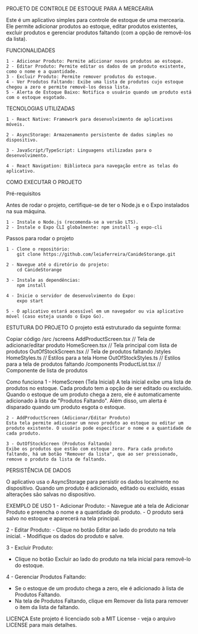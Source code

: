 PROJETO DE CONTROLE DE ESTOQUE PARA A MERCEARIA

Este é um aplicativo simples para controle de estoque de uma mercearia. Ele permite adicionar produtos ao estoque, editar produtos existentes, excluir produtos e gerenciar produtos faltando (com a opção de removê-los da lista).

FUNCIONALIDADES

    1 - Adicionar Produto: Permite adicionar novos produtos ao estoque.
    2 - Editar Produto: Permite editar os dados de um produto existente, como o nome e a quantidade.
    3 - Excluir Produto: Permite remover produtos do estoque.
    4 - Ver Produtos Faltando: Exibe uma lista de produtos cujo estoque chegou a zero e permite removê-los dessa lista.
    5 - Alerta de Estoque Baixo: Notifica o usuário quando um produto está com o estoque esgotado.

TECNOLOGIAS UTILIZADAS

    1 - React Native: Framework para desenvolvimento de aplicativos móveis.

    2 - AsyncStorage: Armazenamento persistente de dados simples no dispositivo.

    3 - JavaScript/TypeScript: Linguagens utilizadas para o desenvolvimento.

    4 - React Navigation: Biblioteca para navegação entre as telas do aplicativo.

COMO EXECUTAR O PROJETO

Pré-requisitos

Antes de rodar o projeto, certifique-se de ter o Node.js e o Expo instalados na sua máquina.

    1 - Instale o Node.js (recomenda-se a versão LTS).
    2 - Instale o Expo CLI globalmente: npm install -g expo-cli

Passos para rodar o projeto

    1 - Clone o repositório:
        git clone https://github.com/leiaferreira/CanideStorange.git

    2 - Navegue até o diretório do projeto:
        cd CanideStorange

    3 - Instale as dependências:
        npm install

    4 - Inicie o servidor de desenvolvimento do Expo:
        expo start

    5 - O aplicativo estará acessível em um navegador ou via aplicativo móvel (caso esteja usando o Expo Go).

ESTUTURA DO PROJETO
O projeto está estruturado da seguinte forma:

Copiar código
/src
/screens
AddProductScreen.tsx // Tela de adicionar/editar produto
HomeScreen.tsx // Tela principal com lista de produtos
OutOfStockScreen.tsx // Tela de produtos faltando
/styles
HomeStyles.ts // Estilos para a tela Home
OutOfStockStyles.ts // Estilos para a tela de produtos faltando
/components
ProductList.tsx // Componente de lista de produtos

Como funciona
1 - HomeScreen (Tela Inicial)
A tela inicial exibe uma lista de produtos no estoque. Cada produto tem a opção de ser editado ou excluído. Quando o estoque de um produto chega a zero, ele é automaticamente adicionado à lista de "Produtos Faltando". Além disso, um alerta é disparado quando um produto esgota o estoque.

    2 - AddProductScreen (Adicionar/Editar Produto)
    Esta tela permite adicionar um novo produto ao estoque ou editar um produto existente. O usuário pode especificar o nome e a quantidade de cada produto.

    3 - OutOfStockScreen (Produtos Faltando)
    Exibe os produtos que estão com estoque zero. Para cada produto faltando, há um botão "Remover da lista", que ao ser pressionado, remove o produto da lista de faltando.

PERSISTÊNCIA DE DADOS

O aplicativo usa o AsyncStorage para persistir os dados localmente no dispositivo. Quando um produto é adicionado, editado ou excluído, essas alterações são salvas no dispositivo.

EXEMPLO DE USO
1 - Adicionar Produto: - Navegue até a tela de Adicionar Produto e preencha o nome e a quantidade do produto. - O produto será salvo no estoque e aparecerá na tela principal.

2 - Editar Produto: - Clique no botão Editar ao lado do produto na tela inicial. - Modifique os dados do produto e salve.

3 - Excluir Produto:

- Clique no botão Excluir ao lado do produto na tela inicial para removê-lo do estoque.

4 - Gerenciar Produtos Faltando:

- Se o estoque de um produto chega a zero, ele é adicionado à lista de Produtos Faltando.
- Na tela de Produtos Faltando, clique em Remover da lista para remover o item da lista de faltando.

LICENÇA
Este projeto é licenciado sob a MIT License - veja o arquivo LICENSE para mais detalhes.
